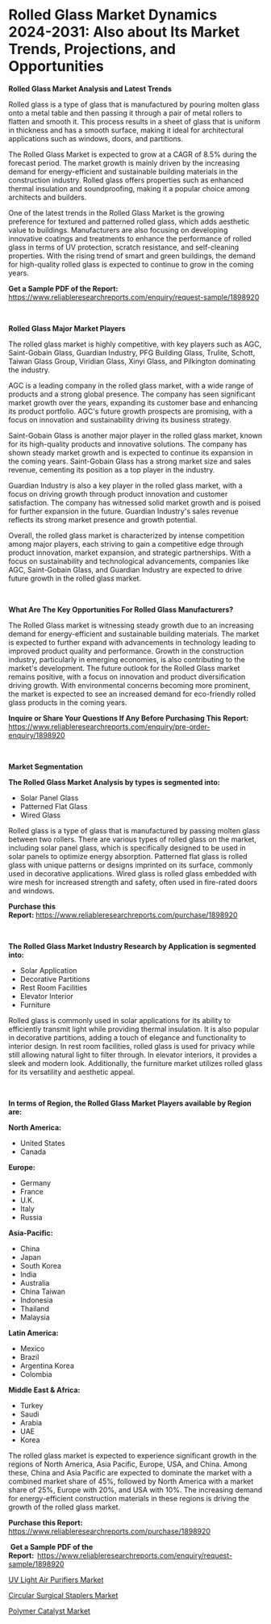 <p><h1>Rolled Glass Market Dynamics 2024-2031: Also about Its Market Trends, Projections, and Opportunities</h1></p><p><strong>Rolled Glass Market Analysis and Latest Trends</strong></p>
<p><p>Rolled glass is a type of glass that is manufactured by pouring molten glass onto a metal table and then passing it through a pair of metal rollers to flatten and smooth it. This process results in a sheet of glass that is uniform in thickness and has a smooth surface, making it ideal for architectural applications such as windows, doors, and partitions.</p><p>The Rolled Glass Market is expected to grow at a CAGR of 8.5% during the forecast period. The market growth is mainly driven by the increasing demand for energy-efficient and sustainable building materials in the construction industry. Rolled glass offers properties such as enhanced thermal insulation and soundproofing, making it a popular choice among architects and builders.</p><p>One of the latest trends in the Rolled Glass Market is the growing preference for textured and patterned rolled glass, which adds aesthetic value to buildings. Manufacturers are also focusing on developing innovative coatings and treatments to enhance the performance of rolled glass in terms of UV protection, scratch resistance, and self-cleaning properties. With the rising trend of smart and green buildings, the demand for high-quality rolled glass is expected to continue to grow in the coming years.</p></p>
<p><strong>Get a Sample PDF of the Report:&nbsp;</strong> <a href="https://www.reliableresearchreports.com/enquiry/request-sample/1898920">https://www.reliableresearchreports.com/enquiry/request-sample/1898920</a></p>
<p>&nbsp;</p>
<p><strong>Rolled Glass Major Market Players</strong></p>
<p><p>The rolled glass market is highly competitive, with key players such as AGC, Saint-Gobain Glass, Guardian Industry, PFG Building Glass, Trulite, Schott, Taiwan Glass Group, Viridian Glass, Xinyi Glass, and Pilkington dominating the industry. </p><p>AGC is a leading company in the rolled glass market, with a wide range of products and a strong global presence. The company has seen significant market growth over the years, expanding its customer base and enhancing its product portfolio. AGC's future growth prospects are promising, with a focus on innovation and sustainability driving its business strategy.</p><p>Saint-Gobain Glass is another major player in the rolled glass market, known for its high-quality products and innovative solutions. The company has shown steady market growth and is expected to continue its expansion in the coming years. Saint-Gobain Glass has a strong market size and sales revenue, cementing its position as a top player in the industry.</p><p>Guardian Industry is also a key player in the rolled glass market, with a focus on driving growth through product innovation and customer satisfaction. The company has witnessed solid market growth and is poised for further expansion in the future. Guardian Industry's sales revenue reflects its strong market presence and growth potential.</p><p>Overall, the rolled glass market is characterized by intense competition among major players, each striving to gain a competitive edge through product innovation, market expansion, and strategic partnerships. With a focus on sustainability and technological advancements, companies like AGC, Saint-Gobain Glass, and Guardian Industry are expected to drive future growth in the rolled glass market.</p></p>
<p>&nbsp;</p>
<p><strong>What Are The Key Opportunities For Rolled Glass Manufacturers?</strong></p>
<p><p>The Rolled Glass market is witnessing steady growth due to an increasing demand for energy-efficient and sustainable building materials. The market is expected to further expand with advancements in technology leading to improved product quality and performance. Growth in the construction industry, particularly in emerging economies, is also contributing to the market's development. The future outlook for the Rolled Glass market remains positive, with a focus on innovation and product diversification driving growth. With environmental concerns becoming more prominent, the market is expected to see an increased demand for eco-friendly rolled glass products in the coming years.</p></p>
<p><strong>Inquire or Share Your Questions If Any Before Purchasing This Report:</strong> <a href="https://www.reliableresearchreports.com/enquiry/pre-order-enquiry/1898920">https://www.reliableresearchreports.com/enquiry/pre-order-enquiry/1898920</a></p>
<p>&nbsp;</p>
<p><strong>Market Segmentation</strong></p>
<p><strong>The Rolled Glass Market Analysis by types is segmented into:</strong></p>
<p><ul><li>Solar Panel Glass</li><li>Patterned Flat Glass</li><li>Wired Glass</li></ul></p>
<p><p>Rolled glass is a type of glass that is manufactured by passing molten glass between two rollers. There are various types of rolled glass on the market, including solar panel glass, which is specifically designed to be used in solar panels to optimize energy absorption. Patterned flat glass is rolled glass with unique patterns or designs imprinted on its surface, commonly used in decorative applications. Wired glass is rolled glass embedded with wire mesh for increased strength and safety, often used in fire-rated doors and windows.</p></p>
<p><strong>Purchase this Report:&nbsp;</strong><a href="https://www.reliableresearchreports.com/purchase/1898920">https://www.reliableresearchreports.com/purchase/1898920</a></p>
<p>&nbsp;</p>
<p><strong>The Rolled Glass Market Industry Research by Application is segmented into:</strong></p>
<p><ul><li>Solar Application</li><li>Decorative Partitions</li><li>Rest Room Facilities</li><li>Elevator Interior</li><li>Furniture</li></ul></p>
<p><p>Rolled glass is commonly used in solar applications for its ability to efficiently transmit light while providing thermal insulation. It is also popular in decorative partitions, adding a touch of elegance and functionality to interior design. In rest room facilities, rolled glass is used for privacy while still allowing natural light to filter through. In elevator interiors, it provides a sleek and modern look. Additionally, the furniture market utilizes rolled glass for its versatility and aesthetic appeal.</p></p>
<p>&nbsp;</p>
<p><strong>In terms of Region, the Rolled Glass Market Players available by Region are:</strong></p>
<p>
    <p> <strong> North America: </strong>
        <ul>
            <li>United States</li>
            <li>Canada</li>
        </ul>
        </p> 
    <p> <strong> Europe: </strong>
        <ul>
            <li>Germany</li>
            <li>France</li>
            <li>U.K.</li>
            <li>Italy</li>
            <li>Russia</li>
        </ul>
        </p> 
    <p> <strong> Asia-Pacific: </strong>
        <ul>
            <li>China</li>
            <li>Japan</li>
            <li>South Korea</li>
            <li>India</li>
            <li>Australia</li>
            <li>China Taiwan</li>
            <li>Indonesia</li>
            <li>Thailand</li>
            <li>Malaysia</li>
        </ul>
        </p> 
    <p> <strong> Latin America: </strong>
        <ul>
            <li>Mexico</li>
            <li>Brazil</li>
            <li>Argentina Korea</li>
            <li>Colombia</li>
        </ul>
        </p> 
    <p> <strong> Middle East & Africa: </strong>
        <ul>
            <li>Turkey</li>
            <li>Saudi</li>
            <li>Arabia</li>
            <li>UAE</li>
            <li>Korea</li>
        </ul>
    </p>
    </p>
<p><p>The rolled glass market is expected to experience significant growth in the regions of North America, Asia Pacific, Europe, USA, and China. Among these, China and Asia Pacific are expected to dominate the market with a combined market share of 45%, followed by North America with a market share of 25%, Europe with 20%, and USA with 10%. The increasing demand for energy-efficient construction materials in these regions is driving the growth of the rolled glass market.</p></p>
<p><strong>Purchase this Report: </strong><a href="https://www.reliableresearchreports.com/purchase/1898920">https://www.reliableresearchreports.com/purchase/1898920</a></p>
<p>&nbsp;<strong>Get a Sample PDF of the Report:&nbsp;&nbsp;</strong><a href="https://www.reliableresearchreports.com/enquiry/request-sample/1898920">https://www.reliableresearchreports.com/enquiry/request-sample/1898920</a></p>
<p><strong></strong></p>
<p><p><a href="https://view.publitas.com/reportprime-1/uv-light-air-purifiers-market-size-2023-2030-global-industrial-analysis-key-geographical-regions-market-share-top-key-players-product-types-and-forecast-research-report/">UV Light Air Purifiers Market</a></p><p><a href="https://view.publitas.com/reportprime-1/circular-surgical-staplers-market-size-and-examines-its-market-scope-with-a-primary-focus-on-growth-opportunities-and-forecasted-trends-spanning-from-2023-to-2030/">Circular Surgical Staplers Market</a></p><p><a href="https://view.publitas.com/reportprime-1/polymer-catalyst-market-size-market-trends-and-growth-outlook-forecasted-for-period-from-2023-to-2030/">Polymer Catalyst Market</a></p></p>